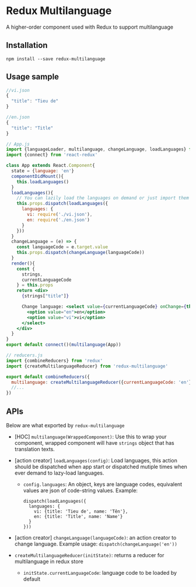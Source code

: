 # Redux Multilanguage
A higher-order component used with Redux to support multilanguage
## Installation
```
npm install --save redux-multilanguage
```

## Usage sample
```jsx
//vi.json
{
  "title": "Tieu de"
}

//en.json
{
  "title": "Title"
}

// App.js
import {languageLoader, multilanguage, changeLanguage, loadLanguages} from 'redux-multilanguage'
import {connect} from 'react-redux'

class App extends React.Component{
  state = {language: 'en'}
  componentDidMount(){
    this.loadLanguages()
  }
  loadLanguages(){
    // You can lazily load the languages on demand or just import them directly
    this.props.dispatch(loadLanguages({
      languages: {
        vi: require('./vi.json'),
        en: require('./en.json')
      }
    }))
  }
  changeLanguage = (e) => {
    const languageCode = e.target.value
    this.props.dispatch(changeLanguage(languageCode))
  }
  render(){
    const {
      strings,
      currentLanguageCode
    } = this.props
    return <div>
      {strings["title"]}

      Change language: <select value={currentLanguageCode} onChange={this.changeLanguage}>
        <option value="en">en</option>
        <option value="vi">vi</option>
      </select>
    </div>
  }
}
export default connect()(multilanguage(App))

// reducers.js
import {combineReducers} from 'redux'
import {createMultilanguageReducer} from 'redux-multilanguage'

export default combineReducers({
  multilanguage: createMultilanguageReducer({currentLanguageCode: 'en'}),
  //...
})
```

## APIs
Below are what exported by `redux-multilanguage`
* [HOC] `multilanguage(WrappedComponent)`: Use this to wrap your component, wrapped component will have `strings` object that has translation texts.
* [action creator] `loadLanguages(config)`: Load languages, this action should be dispatched when app start or dispatched mutiple times when ever demand to lazy-load languages.
  * `config.languages`: An object, keys are language codes, equivalent values are json of code-string values. Example:

    ```
    dispatch(loadLanguages({
      languages: {
        vi: {title: 'Tieu de', name: 'Tên'},
        en: {title: 'Title', name: 'Name'}
      }
    }))
    ```

* [action creator] `changeLanguage(languageCode)`: an action creator to change language. 
Example usage: `dispatch(changeLanguage('en'))` 
* `createMultilanguageReducer(initState)`: returns a reducer for multilanguage in redux store
  * `initState.currentLanguageCode`: language code to be loaded by default
